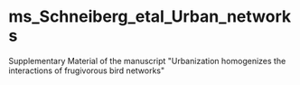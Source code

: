 # ms_Schneiberg_etal_Urban_networks
Supplementary Material of the manuscript "Urbanization homogenizes the interactions of frugivorous bird networks"
